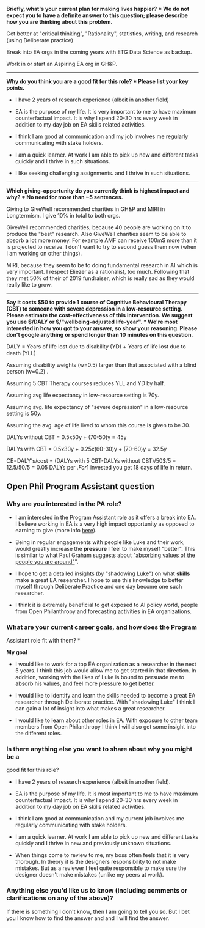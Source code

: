 **Briefly, what's your current plan for making lives happier? *
We do not expect you to have a definite answer to this question;
please describe how you are thinking about this problem.**

Get better at "critical thinking", "Rationality", statistics, writing,
and research (using Deliberate practice)

Break into EA orgs in the coming years with ETG Data Science as backup.

Work in or start an Aspiring EA org in GH&P.


---

**Why do you think you are a good fit for this role? *
Please list your key points.**

- I have 2 years of research experience (albeit in another field)

- EA is the purpose of my life. It is very important to me to have
  maximum counterfactual impact. It is why I spend 20-30 hrs every
  week in addition to my day job on EA skills related activities.
  
- I think I am good at communication and my job involves me regularly
  communicating with stake holders.
  
- I am a quick learner. At work I am able to pick up new and different
  tasks quickly and I thrive in such situations.

- I like seeking challenging assignments. and I thrive in such
  situations.


  

---

**Which giving-opportunity do you currently think is highest impact and why? *
No need for more than ~5 sentences.**

Giving to GiveWell recommended charities in GH&P and MIRI in
Longtermism. I give 10% in total to both orgs.

GiveWell recommended charities, because 40 people are working on it to
produce the "best" research. Also GiveWell charities seem to be able
to absorb a lot more money. For example AMF can receive 100m$ more
than it is projected to receive. I don't want to try to second guess
them now (when I am working on other things).

MIRI, because they seem to be to doing fundamental research in AI
which is very important. I respect Eliezer as a rationalist, too
much. Following that they met 50% of their of 2019 fundraiser, which
is really sad as they would really like to grow.

---

**Say it costs $50 to provide 1 course of Cognitive Behavioural
Therapy (CBT) to someone with severe depression in a low-resource
setting. Please estimate the cost-effectiveness of this
intervention. We suggest you use $/DALY or $/"wellbeing-adjusted
life-year". * We're most interested in how you got to your answer, so
show your reasoning. Please don't google anything or spend longer than
10 minutes on this question.**

DALY = Years of life lost due to disability (YD) + Years of life lost
due to death (YLL)

Assuming disability weights (w=0.5) larger than that associated with a
blind person (w=0.2) .

Assuming 5 CBT Therapy courses reduces YLL and YD by half.

Assuming avg life expectancy in low-resource setting is 70y.

Assuming avg. life expectancy of "severe depression" in a low-resource
setting is 50y.

Assuming the avg. age of life lived to whom this course is given to be
30.

DALYs without CBT = 0.5x50y + (70-50)y = 45y

DALYs with CBT = 0.5x30y + 0.25x(60-30)y + (70-60)y = 32.5y

CE=DALY's/cost = (DALYs with 5 CBT-DALYs without CBT)/50$/5 =
12.5/50/5 = 0.05 DALYs per $. For 1$ invested you get 18 days of life
in return.

## Open Phil Program Assistant question

### Why are you interested in the PA role?

- I am interested in the Program Assistant role as it offers a break
into EA. I believe working in EA is a very high impact opportunity as
opposed to earning to give (more info [here](http://agent18.github.io/career-update.html)).

- Being in regular engagements with people like Luke and their work,
would greatly increase the **pressure** I feel to make myself
"better". This is similar to what Paul Graham suggests about
["absorbing values of the people you are around"](http://www.paulgraham.com/cities.html)".

- I hope to get a detailed insights (by "shadowing Luke") on what
**skills** make a great EA researcher. I hope to use this knowledge to
better myself through Deliberate Practice and one day become one such
researcher.

- I think it is extremely beneficial to get exposed to AI policy world,
people from Open Philanthropy and forecasting activities in EA
organizations.

### What are your current career goals, and how does the Program
Assistant role fit with them? *

**My goal** 

- I would like to work for a top EA organization as a researcher in
  the next 5 years. I think this job would allow me to get started in
  that direction. In addition, working with the likes of Luke is bound
  to persuade me to absorb his values, and feel more pressure to get
  better.

- I would like to identify and learn the skills needed to become a
  great EA researcher through Deliberate practice. With "shadowing
  Luke" I think I can gain a lot of insight into what makes a great
  researcher.
  
- I would like to learn about other roles in EA. With exposure to
  other team members from Open Philanthropy I think I will also get
  some insight into the different roles.

  
  
### Is there anything else you want to share about why you might be a
good fit for this role?  

- I have 2 years of research experience (albeit in another field).

- EA is the purpose of my life. It is most important to me to have
  maximum counterfactual impact. It is why I spend 20-30 hrs every
  week in addition to my day job on EA skills related activities.
  
- I think I am good at communication and my current job involves me regularly
  communicating with stake holders.
  
- I am a quick learner. At work I am able to pick up new and different
  tasks quickly and I thrive in new and previously unknown situations.

- When things come to review to me, my boss often feels that it is
  very thorough. In theory it is the designers responsibility to not
  make mistakes. But as a reviewer I feel quite responsible to make
  sure the designer doesn't make mistakes (unlike my peers at work).

### Anything else you'd like us to know (including comments or clarifications on any of the above)? 

If there is something I don't know, then I am going to tell you
so. But I bet you I know how to find the answer and and I will find
the answer.
